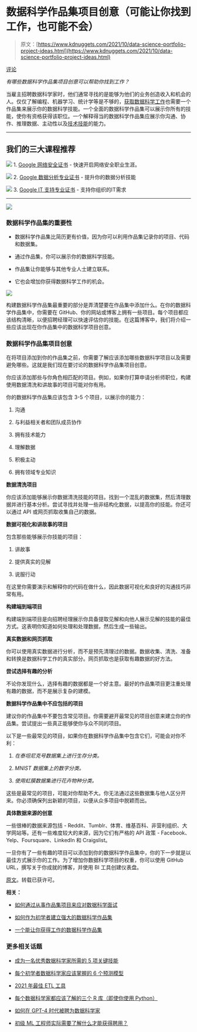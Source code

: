 # 数据科学作品集项目创意（可能让你找到工作，也可能不会）

> 原文：[https://www.kdnuggets.com/2021/10/data-science-portfolio-project-ideas.html](https://www.kdnuggets.com/2021/10/data-science-portfolio-project-ideas.html)

[评论](#comments)

*有哪些数据科学作品集项目创意可以帮助你找到工作？*

当雇主招聘数据科学家时，他们通常寻找的是能够为他们的业务创造收入和机会的人。仅仅了解编程、机器学习、统计学等是不够的，[获取数据科学工作](https://www.stratascratch.com/blog/how-to-get-a-data-science-job-the-ultimate-guide/)也需要一个作品集来展示你的数据科学技能。一个全面的数据科学作品集可以展示你所有的技能，使你有资格获得该职位。一个解释得当的数据科学作品集应展示你沟通、协作、推理数据、主动性以及[技术技能](https://www.stratascratch.com/blog/most-in-demand-data-science-technical-skills/)的能力。

* * *

## 我们的三大课程推荐

![](../Images/0244c01ba9267c002ef39d4907e0b8fb.png) 1\. [Google 网络安全证书](https://www.kdnuggets.com/google-cybersecurity) - 快速开启网络安全职业生涯。

![](../Images/e225c49c3c91745821c8c0368bf04711.png) 2\. [Google 数据分析专业证书](https://www.kdnuggets.com/google-data-analytics) - 提升你的数据分析技能

![](../Images/0244c01ba9267c002ef39d4907e0b8fb.png) 3\. [Google IT 支持专业证书](https://www.kdnuggets.com/google-itsupport) - 支持你组织的IT需求

* * *

![](../Images/ed1475f4c6298e2b1b3cf2be14531bdd.png)

### 数据科学作品集的重要性

+   数据科学作品集比简历更有价值，因为你可以利用作品集记录你的项目、代码和数据集。

+   通过作品集，你可以展示你的数据科学技能。

+   作品集让你能够与其他专业人士建立联系。

+   它也会增加你获得数据科学工作的机会。

![](../Images/fbed5a9167f067ea24693942342a7907.png)

构建数据科学作品集最重要的部分是弄清楚要在作品集中添加什么。在你的数据科学作品集中，你需要在 GitHub、你的网站或博客上拥有一些项目。每个项目都应该结构清晰，以便招聘经理可以快速评估你的技能。在这篇博客中，我们将介绍一些应该出现在你作品集中的数据科学项目创意。

### 数据科学作品集项目创意

在将项目添加到你的作品集之前，你需要了解应该添加哪些数据科学项目以及需要避免哪些。这就是我们现在要讨论的数据科学作品集项目创意。

你应该添加那些与你角色相匹配的项目。例如，如果你打算申请分析师职位，构建使用数据清洗和讲故事的项目可能对你有用。

你的数据科学作品集应该包含 3-5 个项目，以展示你的能力：

1.  沟通

1.  与利益相关者和团队成员协作

1.  拥有技术能力

1.  理解数据

1.  积极主动

1.  拥有领域专业知识

**数据清洗项目**

你应该添加能够展示你数据清洗技能的项目。找到一个混乱的数据集，然后清理数据并进行基本分析。尝试寻找并处理一些非结构化数据，以提高你的技能。你还可以通过 API 或网页抓取收集自己的数据。

**数据可视化和讲故事的项目**

包含那些能够展示你技能的项目：

1.  讲故事

1.  提供真实的见解

1.  说服行动

在这里你需要演示和解释你的代码在做什么，因此数据可视化和良好的沟通技巧非常有用。

**构建端到端项目**

构建端到端项目是向招聘经理展示你具备提取见解和向他人展示见解的技能的最佳方式。这表明你知道如何处理和处理数据，然后生成一些输出。

**真实数据和网页抓取**

你可以使用真实数据进行分析，而不是预先清理过的数据。数据收集、清洗、准备和转换是数据科学工作的真实部分。网页抓取也是获取有趣数据的好方法。

**尝试选择有趣的分析**

不论你发现什么，选择有趣的数据都是一个好主意。最好的作品集项目更注重处理有趣的数据，而不是展示复杂的建模。

**数据科学作品集中不应包括的项目**

建议你的作品集中不要包含常见项目。你需要避开最常见的项目创意来建立你的作品集。尝试提出一些真正能够使你与众不同的项目。

以下是一些最常见的项目，如果你在数据科学作品集中包含它们，可能会对你不利：

1.  *在泰坦尼克号数据集上进行生存分类。*

1.  *MNIST 数据集上的数字分类。*

1.  *使用虹膜数据集进行花卉物种分类。*

这些是最常见的项目，可能对你帮助不大。你无法通过这些数据集与他人区分开来。你必须确保列出新颖的项目，以便从众多项目中脱颖而出。

**具体数据来源的创意**

一些很棒的数据来源包括 - Reddit、Tumblr、体育、维基百科、非营利组织、大学网站等。还有一些难度较大的来源，因为它们有严格的 API 政策 - Facebook、Yelp、Foursquare、LinkedIn 和 Craigslist。

一旦你有了一些有趣的项目可以添加到你的数据科学作品集中，你的下一步就是以最佳方式展示你的工作。为了增加你数据科学项目的权重，你可以使用 GitHub URL，撰写关于你成就的博客，并使用 BI 工具创建仪表盘。

[原文](https://www.stratascratch.com/blog/data-science-portfolio-project-ideas-that-can-get-you-hired/)。转载已获许可。

**相关：**

+   [如何通过从事作品集项目来应对数据科学面试](https://www.kdnuggets.com/2021/10/ace-data-science-interview-portfolio-projects.html)

+   [如何作为初学者建立强大的数据科学作品集](https://www.kdnuggets.com/2021/10/strong-data-science-portfolio-as-beginner.html)

+   [一个能让你获得工作的数据科学作品集](https://www.kdnuggets.com/2021/09/data-science-portfolio-job.html)

### 更多相关话题

+   [成为一名优秀数据科学家所需的 5 项关键技能](https://www.kdnuggets.com/2021/12/5-key-skills-needed-become-great-data-scientist.html)

+   [每个初学者数据科学家应该掌握的 6 个预测模型](https://www.kdnuggets.com/2021/12/6-predictive-models-every-beginner-data-scientist-master.html)

+   [2021 年最佳 ETL 工具](https://www.kdnuggets.com/2021/12/mozart-best-etl-tools-2021.html)

+   [每个数据科学家都应该了解的三个 R 库（即使你使用 Python）](https://www.kdnuggets.com/2021/12/three-r-libraries-every-data-scientist-know-even-python.html)

+   [如何在 GPT-4 时代被聘为数据科学家](https://www.kdnuggets.com/2023/04/get-hired-data-scientist-gpt4-era.html)

+   [初级 ML 工程师实际需要了解什么才能获得聘用？](https://www.kdnuggets.com/what-junior-ml-engineers-actually-need-to-know-to-get-hired)
